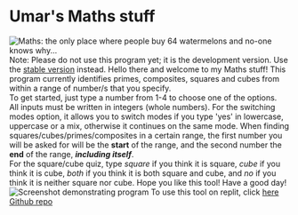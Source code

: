 # Umar's Maths stuff
![Maths: the only place where people buy 64 watermelons and no-one knows why...](https://www.bing.com/images/blob?bcid=RLGht7PssYcCsA "the truest meme ever")
Note: Please do not use this program yet; it is the development version. Use the [stable version](https://replit.com/@idkwhatnamelol/Umars-maths-stuff?v=1) instead.
Hello there and welcome to my Maths stuff!
This program currently identifies primes, composites, squares and cubes from within a range of number/s that you specify.   
To get started, just type a number from 1-4 to choose one of the options.   
All inputs must be written in integers (whole numbers). For the switching modes option, it allows you to switch modes if you type 'yes' in lowercase, uppercase or a mix, otherwise it continues on the same mode.
When finding squares/cubes/primes/composites in a certain range, the first number you will be asked for will be the **start** of the range, and the second number the **end** of the range, ***including itself***.  
For the square/cube quiz, type *square* if you think it is square, *cube* if you think it is cube, *both* if you think it is both square and cube, and *no* if you think it is neither square nor cube.
Hope you like this tool! Have a good day!
![Screenshot demonstrating program](https://www.bing.com/images/blob?bcid=RADoODU78ogClg "program in action!")
To use this tool on replit, click [here](https://replit.com/@idkwhatnamelol/Umars-maths-stuff?v=1)  
[Github repo](https://github.com/noneofyourbusiness1415252/Maths-stuff)
